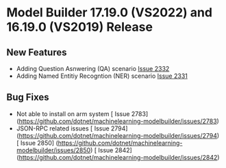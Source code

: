 # Model Builder 17.19.0 (VS2022) and 16.19.0 (VS2019) Release

## New Features
- Adding Question Asnwering (QA) scenario [Issue 2332](https://github.com/dotnet/machinelearning-modelbuilder/issues/2332)
- Adding Named Entitiy Recogntion (NER) scenario [Issue 2331](https://github.com/dotnet/machinelearning-modelbuilder/issues/2331)


## Bug Fixes
- Not able to install on arm system [ Issue 2783] (https://github.com/dotnet/machinelearning-modelbuilder/issues/2783)
- JSON-RPC related issues
  [ Issue 2794] (https://github.com/dotnet/machinelearning-modelbuilder/issues/2794)
  [ Issue 2850] (https://github.com/dotnet/machinelearning-modelbuilder/issues/2850)
  [ Issue 2842] (https://github.com/dotnet/machinelearning-modelbuilder/issues/2842)


